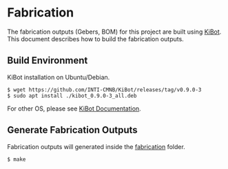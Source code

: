 Fabrication
===========
The fabrication outputs (Gebers, BOM) for this project are built using
[KiBot](https://github.com/skorokithakis/KiBot). This document describes how to build the fabrication outputs.

Build Environment
-----------------
KiBot installation on Ubuntu/Debian.
```
$ wget https://github.com/INTI-CMNB/KiBot/releases/tag/v0.9.0-3
$ sudo apt install ./kibot_0.9.0-3_all.deb
```
For other OS, please see [KiBot Documentation](https://github.com/skorokithakis/KiBot/blob/master/README.md).

Generate Fabrication Outputs
----------------------------
Fabrication outputs will generated inside the [fabrication](fabrication) folder.
``` 
$ make
```
